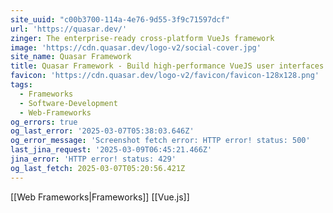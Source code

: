 ```yaml
---
site_uuid: "c00b3700-114a-4e76-9d55-3f9c71597dcf"
url: 'https://quasar.dev/'
zinger: The enterprise-ready cross-platform VueJs framework
image: 'https://cdn.quasar.dev/logo-v2/social-cover.jpg'
site_name: Quasar Framework
title: Quasar Framework - Build high-performance VueJS user interfaces in record time
favicon: 'https://cdn.quasar.dev/logo-v2/favicon/favicon-128x128.png'
tags:
  - Frameworks
  - Software-Development
  - Web-Frameworks
og_errors: true
og_last_error: '2025-03-07T05:38:03.646Z'
og_error_message: 'Screenshot fetch error: HTTP error! status: 500'
last_jina_request: '2025-03-09T06:45:21.466Z'
jina_error: 'HTTP error! status: 429'
og_last_fetch: 2025-03-07T05:20:56.421Z
---
```

[[Web Frameworks|Frameworks]]
[[Vue.js]]

